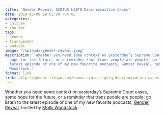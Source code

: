 ```yaml
---
title: 'Gender Reveal: SCOTUS LGBTQ Discrimination Cases'
date: 2019-10-09 18:05:00 -04:00
categories:
- culture
- shorter
tags:
- gender
- transgender
- podcast
image: "/uploads/gender-reveal.jpeg"
description: 'Whether you need some context on yesterday’s Supreme Court cases, some
  hope for the future, or a reminder that trans people are people: go listen to the
  latest episode of one of my new favorite podcasts, Gender Reveal, hosted by Molly
  Woodstock.'
format: link
link: http://gender.libsyn.com/bonus-scotus-lgbtq-discrimination-cases
---
```


Whether you need some context on yesterday’s Supreme Court cases, some hope for the future, or a reminder that trans people are people: go listen to the latest episode of one of my new favorite podcasts, [Gender Reveal](https://www.genderpodcast.com), hosted by [Molly Woodstock](https://mollywoodstock.com).
